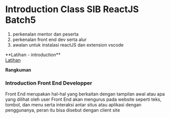 # Introduction Class SIB ReactJS Batch5

1. perkenalan mentor dan peserta
2. perkenalan front end dev serta alur
3. awalan untuk instalasi reactJS dan extension vscode

\*\*Latihan - introduction\*\*\
 [Latihan](https://docs.google.com/document/d/1wxrjZeee_OCBivl1c1KvyX-QoNGC2Jef1DZReBGQaUQ/edit?usp=sharing)

**Rangkuman**

### Introduction Front End Developper

Front End merupakan hal-hal yang berkaitan dengan tampilan awal atau apa yang dilihat oleh user
Front End akan mengurus pada website seperti teks, tombol, dan menu serta interaksi antar situs atau aplikasi dengan penggunanya, peran itu bisa disebut dengan client site
